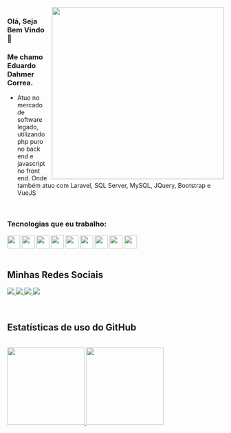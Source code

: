 <img src="https://raw.githubusercontent.com/MicaelliMedeiros/micaellimedeiros/master/image/computer-illustration.png" min-width="400px" max-width="400px" width="400px" align="right">

### Olá, Seja Bem Vindo 👋

### Me chamo Eduardo Dahmer Correa.

- Atuo no mercado de software legado, utilizando php puro no back end e javascript no front end. Onde também atuo com Laravel, SQL Server, MySQL, JQuery, Bootstrap e VueJS


<br/>

### Tecnologias que eu trabalho:
<code><img height="30" src="https://cdn.jsdelivr.net/gh/devicons/devicon/icons/php/php-plain.svg"></code>
<code><img height="30" src="https://cdn.jsdelivr.net/gh/devicons/devicon@latest/icons/laravel/laravel-original-wordmark.svg"></code>
<code><img height="30" src="https://cdn.jsdelivr.net/gh/devicons/devicon/icons/vuejs/vuejs-plain-wordmark.svg"></code>
<code><img height="30" src="https://cdn.jsdelivr.net/gh/devicons/devicon@latest/icons/microsoftsqlserver/microsoftsqlserver-plain-wordmark.svg"></code>
<code><img height="30" src="https://cdn.jsdelivr.net/gh/devicons/devicon/icons/postgresql/postgresql-original-wordmark.svg"></code>
<code><img height="30" src="https://cdn.jsdelivr.net/gh/devicons/devicon@latest/icons/mysql/mysql-plain-wordmark.svg"></code>
<code><img height="30" src="https://cdn.jsdelivr.net/gh/devicons/devicon/icons/git/git-original-wordmark.svg"></code>
<code><img height="30" src="https://cdn.jsdelivr.net/gh/devicons/devicon/icons/javascript/javascript-original.svg"></code>
<code><img height="30" src="https://cdn.jsdelivr.net/gh/devicons/devicon/icons/typescript/typescript-original.svg"></code>
<br>
<br>
 
 ## **Minhas Redes Sociais**
  <a href="https://www.linkedin.com/in/edudahmer/" alt="Linkedin" target="blank">
  <img src="https://img.shields.io/badge/LinkedIn-0077B5?style=for-the-badge&logo=linkedin&logoColor=white">
  </a> 
  
  <a href="https://wa.me/5551989275074" alt="WhatsApp" target="_blank">
  <img src="https://img.shields.io/badge/WhatsApp-25D366?style=for-the-badge&logo=whatsapp&logoColor=white">
  </a>

  <a href="https://www.facebook.com/eduardo.dahmer.73/" alt="Facebook" target="blank">
  <img src="https://img.shields.io/badge/Facebook-1877F2?style=for-the-badge&logo=facebook&logoColor=white">
  </a>

  <a href="https://www.instagram.com/eduardo_dahmer99/" alt="Instagram" target="blank">
  <img src="https://img.shields.io/badge/Instagram-E4405F?style=for-the-badge&logo=instagram&logoColor=white">
  </a>
  </p>
 <br>
 
 ## **Estatísticas de uso do GitHub**

<br/>

<div>
<a href="https://github.com/devdahmer99">
<img height="180em" src="https://github-readme-stats.vercel.app/api/top-langs/?username=devdahmer99&layout=compact&langs_count=7&theme=dracula"/>
<img height="180em" src="https://github-readme-stats.vercel.app/api?username=devdahmer99&show_icons=true&theme=dracula&include_all_commits=true&count_private=true"/>
</div>

<br>

</div>
